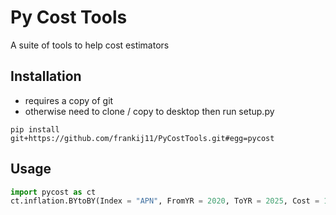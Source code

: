 # Py Cost Tools
A suite of tools to help cost estimators

## Installation
* requires a copy of git 
* otherwise need to clone / copy to desktop then run setup.py
```
pip install git+https://github.com/frankij11/PyCostTools.git#egg=pycost
```

## Usage

```Python
import pycost as ct
ct.inflation.BYtoBY(Index = "APN", FromYR = 2020, ToYR = 2025, Cost = 1)
```

